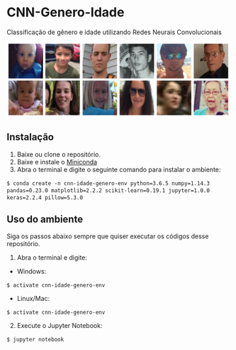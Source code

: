 # CNN-Genero-Idade

Classificação de gênero e idade utilizando Redes Neurais Convolucionais

![32332](images/photos.png)

## Instalação

1. Baixe ou clone o repositório.
2. Baixe e instale o [Miniconda](https://conda.io/miniconda.html)
3. Abra o terminal e digite o seguinte comando para instalar o ambiente:

```
$ conda create -n cnn-idade-genero-env python=3.6.5 numpy=1.14.3 pandas=0.23.0 matplotlib=2.2.2 scikit-learn=0.19.1 jupyter=1.0.0 keras=2.2.4 pillow=5.3.0
```

## Uso do ambiente

Siga os passos abaixo sempre que quiser executar os códigos desse repositório.

1. Abra o terminal e digite:

* Windows:

```
$ activate cnn-idade-genero-env
```

* Linux/Mac:

```
$ activate cnn-idade-genero-env
```

2. Execute o Jupyter Notebook:

```
$ jupyter notebook
```
